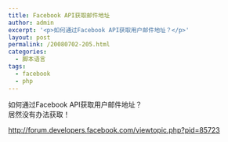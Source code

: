 ```yaml
---
title: Facebook API获取邮件地址
author: admin
excerpt: '<p>如何通过Facebook API获取用户邮件地址？</p>'
layout: post
permalink: /20080702-205.html
categories:
  - 脚本语言
tags:
  - facebook
  - php
---
```

如何通过Facebook API获取用户邮件地址？  
居然没有办法获取！

http://forum.developers.facebook.com/viewtopic.php?pid=85723